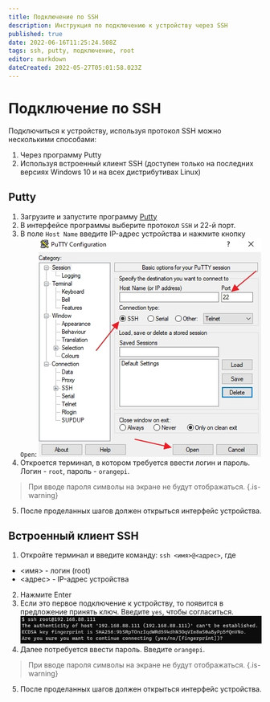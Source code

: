 ```yaml
---
title: Подключение по SSH
description: Инструкция по подключению к устройству через SSH
published: true
date: 2022-06-16T11:25:24.508Z
tags: ssh, putty, подключение, root
editor: markdown
dateCreated: 2022-05-27T05:01:58.023Z
---
```


# Подключение по SSH
Подключиться к устройству, используя протокол SSH можно несколькими способами:
1. Через программу Putty
2. Используя встроенный клиент SSH (доступен только на последних версиях Windows 10 и на всех дистрибутивах Linux)

## Putty
1. Загрузите и запустите программу [Putty](https://www.chiark.greenend.org.uk/~sgtatham/putty/latest.html)
2. В интерфейсе программы выберите протокол `SSH` и 22-й порт.
3. В поле `Host Name` введите IP-адрес устройства и нажмите кнопку `Open`:
![putty.jpg](/m-mt/putty.jpg)
4. Откроется терминал, в котором требуется ввести логин и пароль. Логин - `root`, пароль - `orangepi`.
> При вводе пароля символы на экране не будут отображаться.
{.is-warning}
5. После проделанных шагов должен открыться интерфейс устройства.

## Встроенный клиент SSH
1. Откройте терминал и введите команду:
`ssh <имя>@<адрес>`, где
- <имя> - логин (root)
- <адрес> - IP-адрес устройства
2. Нажмите Enter
3. Если это первое подключение к устройству, то появится в предложение принять ключ. Введите `yes`, чтобы согласиться.
![fingerprint.jpg](/m-mt/fingerprint.jpg)
4. Далее потребуется ввести пароль. Введите `orangepi`.
> При вводе пароля символы на экране не будут отображаться.
{.is-warning}
5. После проделанных шагов должен открыться интерфейс устройства.
